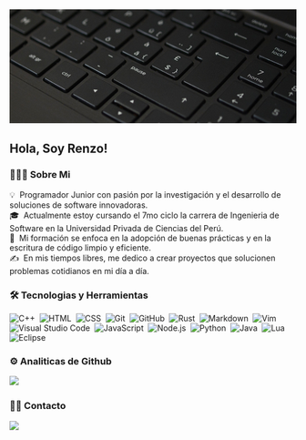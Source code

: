 <img alt="Programmer Banner" src="./assets/banner.jpg" width='100%' height="200"/>
<h2>Hola, Soy Renzo!</h2>

### 👨🏻‍💻 Sobre Mi

💡 &nbsp;Programador Junior con pasión por la investigación y el desarrollo de soluciones de software innovadoras.\
🎓 &nbsp;Actualmente estoy cursando el 7mo ciclo la carrera de Ingenieria de Software en la Universidad Privada de Ciencias del Perú.\
🌱 &nbsp;Mi formación se enfoca en la adopción de buenas prácticas y en la escritura de código limpio y eficiente.\
✍️ &nbsp;En mis tiempos libres, me dedico a crear proyectos que solucionen problemas cotidianos en mi día a día.

### 🛠 Tecnologias y Herramientas

![C++](https://img.shields.io/badge/-C++-05122A?style=flat&logo=C%2B%2B&logoColor=00599C)&nbsp;
![HTML](https://img.shields.io/badge/-HTML-05122A?style=flat&logo=HTML5)&nbsp;
![CSS](https://img.shields.io/badge/-CSS-05122A?style=flat&logo=CSS3&logoColor=1572B6)&nbsp;
![Git](https://img.shields.io/badge/-Git-05122A?style=flat&logo=git)&nbsp;
![GitHub](https://img.shields.io/badge/-GitHub-05122A?style=flat&logo=github)&nbsp;
![Rust](https://img.shields.io/badge/-Rust-05122A?style=flat&logo=rust&logoColor=fff)&nbsp;
![Markdown](https://img.shields.io/badge/-Markdown-05122A?style=flat&logo=markdown)&nbsp;
![Vim](https://img.shields.io/badge/-vim-05122A?style=flat&logo=vim)&nbsp;
![Visual Studio Code](https://img.shields.io/badge/-Visual%20Studio%20Code-05122A?style=flat&logo=visual-studio-code&logoColor=007ACC)&nbsp;
![JavaScript](https://img.shields.io/badge/-JavaScript-05122A?style=flat&logo=javascript)&nbsp;
![Node.js](https://img.shields.io/badge/-Node.js-05122A?style=flat&logo=node.js)&nbsp;
![Python](https://img.shields.io/badge/-Python-05122A?style=flat&logo=python)&nbsp;
![Java](https://img.shields.io/badge/-Java-05122A?style=flat&logo=Java&logoColor=FFA518)&nbsp;
![Lua](https://img.shields.io/badge/-lua-05122A?style=flat&logo=lua&logoColor=fff)&nbsp;
![Eclipse](https://img.shields.io/badge/-Eclipse-05122A?style=flat&logo=eclipse-ide&logoColor=2C2255)

### ⚙️ Analiticas de Github

<p align="left">
<a href="https://github.com/RenzoLoli">
  <!--<img height="180em" src="https://github-readme-stats.vercel.app/api?username=RenzoLoli&show_icons=true&theme=algolia&include_all_commits=true&count_private=true&locale=es"/>-->
  <img height="180em" src="https://github-readme-stats.vercel.app/api/top-langs/?username=RenzoLoli&layout=compact&langs_count=8&theme=algolia&locale=es"/>
</a>
</p>

### 🤝🏻 Contacto

<p align="left">
<a href="mailto:renzololiruiz@gmail.com"><img src="https://img.shields.io/badge/-renzololiruiz@gmail.com-D14836?style=flat&logo=Gmail&logoColor=white"/></a>
</p>
